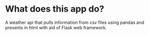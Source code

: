# What does this app do?
A weather api that pulls information from csv files using pandas and presents in html with aid of Flask web framework.
